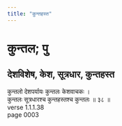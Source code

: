 ```yaml
---
title: "कुन्तहस्त"
---
```


# कुन्तल; पु
## देशविशेष, केश, सूत्रधार, कुन्तहस्त
कुन्तलो देशपर्यायः कुन्तलः केशवाचकः ।<br />कुन्तलः सूत्रधारश्च कुन्तहस्तश्च कुन्तलः ॥ ३८ ॥<br />verse 1.1.1.38<br />page 0003

